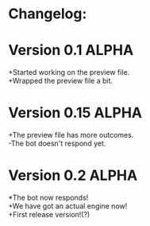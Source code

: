 # Changelog:
# Version 0.1 ALPHA
+Started working on the preview file.<br>
+Wrapped the preview file a bit.

# Version 0.15 ALPHA
+The preview file has more outcomes.<br>
-The bot doesn't respond yet.

# Version 0.2 ALPHA
*The bot now responds!<br>
+We have got an actual engine now!<br>
+First release version!(?)
